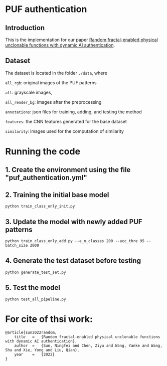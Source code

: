 # PUF authentication

## Introduction
This is the implementation for our paper [Random fractal-enabled physical unclonable functions with dynamic AI authentication](https://assets.researchsquare.com/files/rs-1886427/v1_covered.pdf?c=1663087331).

## Dataset
The dataset is located in the folder `./data`, where 

`all_rgb`: original images of the PUF patterns

`all`: grayscale images, 

`all_render_bg`: images after the preprocessing 

`annotations`: json files for training, adding, and testing the method

`features`: the CNN features generated for the base dataset

`similarity`: images used for the computation of similarity

# Running the code

## 1. Create the environment using the file "puf_authentication.yml"

## 2. Training the initial base model
`python train_class_only_init.py`

## 3. Update the model with newly added PUF patterns
`python train_class_only_add.py --a_n_classes 200 --acc_thre 95 --batch_size 2000`

## 4. Generate the test dataset before testing
`python generate_test_set.py`

## 5. Test the model
`python test_all_pipeline.py`

# For cite of thsi work:

```
@article{sun2022random,
	title	=	{Random fractal-enabled physical unclonable functions with dynamic AI authentication},
	author	=	{Sun, Ningfei and Chen, Ziyu and Wang, Yanke and Wang, Shu and Xie, Yong and Liu, Qian},
	year	=	{2022}
}
```


 

	
